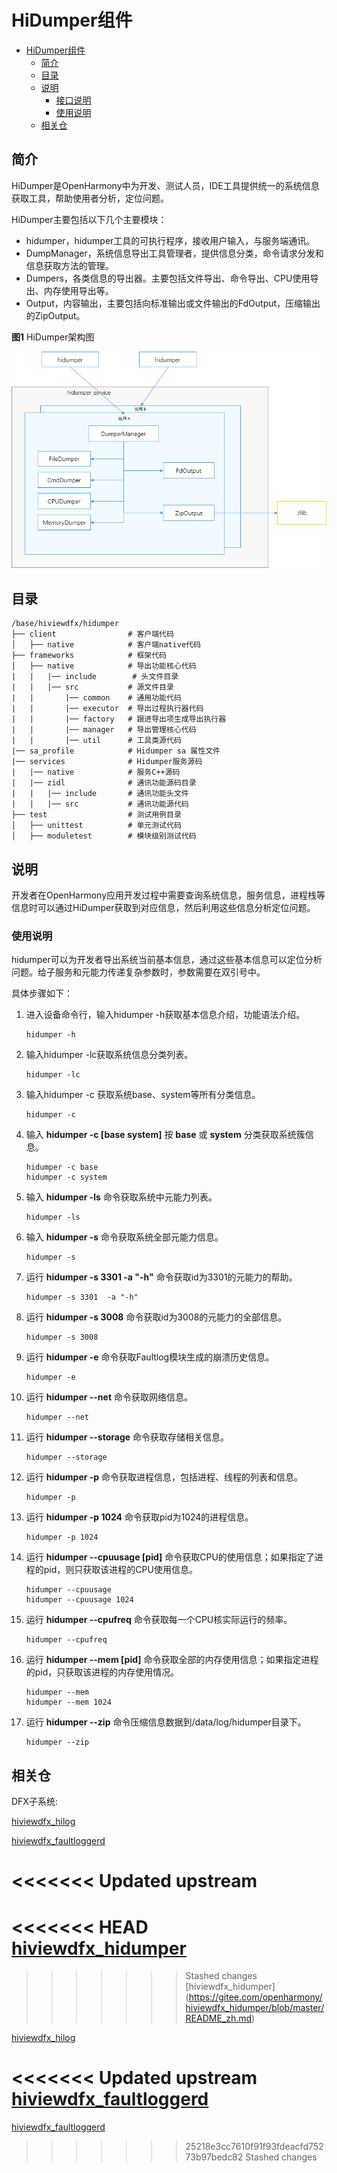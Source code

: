 # HiDumper组件<a name="ZH-CN_TOPIC_0000001116225437"></a>


- [HiDumper组件<a name="ZH-CN_TOPIC_0000001116225437"></a>](#hidumper组件)
  - [简介<a name="section11660541593"></a>](#简介)
  - [目录<a name="section161941989596"></a>](#目录)
  - [说明<a name="section1312121216216"></a>](#说明)
    - [接口说明<a name="section1551164914237"></a>](#接口说明)
    - [使用说明<a name="section129654513264"></a>](#使用说明)
  - [相关仓<a name="section1371113476307"></a>](#相关仓)
																					 

## 简介<a name="section11660541593"></a>

HiDumper是OpenHarmony中为开发、测试人员，IDE工具提供统一的系统信息获取工具，帮助使用者分析，定位问题。

HiDumper主要包括以下几个主要模块：

-   hidumper，hidumper工具的可执行程序，接收用户输入，与服务端通讯。
-   DumpManager，系统信息导出工具管理者，提供信息分类，命令请求分发和信息获取方法的管理。
-   Dumpers，各类信息的导出器。主要包括文件导出、命令导出、CPU使用导出、内存使用导出等。
-   Output，内容输出，主要包括向标准输出或文件输出的FdOutput，压缩输出的ZipOutput。

**图1**  HiDumper架构图

![](figures/zh-cn_image_0000001116226343.png)

## 目录<a name="section161941989596"></a>

```
/base/hiviewdfx/hidumper
├── client                # 客户端代码
│   ├── native            # 客户端native代码
├── frameworks            # 框架代码
│   ├── native            # 导出功能核心代码
|   |   |── include        # 头文件目录
|   |   |── src           # 源文件目录
|   |       |── common    # 通用功能代码
|   |       |── executor  # 导出过程执行器代码
|   |       |── factory   # 跟进导出项生成导出执行器
|   |       |── manager   # 导出管理核心代码
|   |       |── util      # 工具类源代码
|── sa_profile            # Hidumper sa 属性文件
|── services              # Hidumper服务源码
|   |── native            # 服务C++源码
|   |── zidl              # 通讯功能源码目录
|   |   |── include       # 通讯功能头文件
|   |   |── src           # 通讯功能源代码
├── test                  # 测试用例目录
│   ├── unittest          # 单元测试代码
│   ├── moduletest        # 模块级别测试代码
```

## 说明<a name="section1312121216216"></a>

开发者在OpenHarmony应用开发过程中需要查询系统信息，服务信息，进程栈等信息时可以通过HiDumper获取到对应信息，然后利用这些信息分析定位问题。


### 使用说明<a name="section129654513264"></a>

hidumper可以为开发者导出系统当前基本信息，通过这些基本信息可以定位分析问题。给子服务和元能力传递复杂参数时，参数需要在双引号中。

具体步骤如下：

1.  进入设备命令行，输入hidumper -h获取基本信息介绍，功能语法介绍。

    ```
    hidumper -h
    ```

2.  输入hidumper -lc获取系统信息分类列表。

    ```
    hidumper -lc
    ```

3.  输入hidumper -c 获取系统base、system等所有分类信息。

    ```
    hidumper -c
    ```

4.  输入  **hidumper -c [base system]**  按  **base** 或 **system** 分类获取系统簇信息。

    ```
    hidumper -c base
    hidumper -c system
    ```

5.  输入  **hidumper -ls**  命令获取系统中元能力列表。

    ```
    hidumper -ls
    ```

6.  输入  **hidumper -s**  命令获取系统全部元能力信息。

    ```
    hidumper -s
    ```

7.  运行  **hidumper -s 3301 -a "-h"**  命令获取id为3301的元能力的帮助。

    ```
    hidumper -s 3301  -a "-h"
    ```

8.  运行  **hidumper -s 3008**  命令获取id为3008的元能力的全部信息。

    ```
    hidumper -s 3008
    ```

9.  运行  **hidumper -e**  命令获取Faultlog模块生成的崩溃历史信息。

    ```
    hidumper -e
    ```

10. 运行  **hidumper --net**  命令获取网络信息。

    ```
    hidumper --net
    ```

11. 运行  **hidumper --storage**  命令获取存储相关信息。

    ```
    hidumper --storage
    ```
12. 运行  **hidumper -p**  命令获取进程信息，包括进程、线程的列表和信息。

    ```
    hidumper -p
    ```

13. 运行  **hidumper -p 1024**  命令获取pid为1024的进程信息。

    ```
    hidumper -p 1024
    ```

14. 运行  **hidumper --cpuusage [pid]**  命令获取CPU的使用信息；如果指定了进程的pid，则只获取该进程的CPU使用信息。

    ```
    hidumper --cpuusage
    hidumper --cpuusage 1024
    ```

15. 运行  **hidumper --cpufreq**  命令获取每一个CPU核实际运行的频率。

    ```
    hidumper --cpufreq
    ```

16. 运行  **hidumper --mem [pid]**  命令获取全部的内存使用信息；如果指定进程的pid，只获取该进程的内存使用情况。

    ```
    hidumper --mem
    hidumper --mem 1024
    ```

17. 运行  **hidumper --zip**  命令压缩信息数据到/data/log/hidumper目录下。

    ```
    hidumper --zip
    ```

## 相关仓<a name="section1371113476307"></a>

DFX子系统:

[hiviewdfx_hilog](https://gitee.com/openharmony/hiviewdfx_hilog/blob/master/README_zh.md)

[hiviewdfx_faultloggerd](https://gitee.com/openharmony/hiviewdfx_faultloggerd/blob/master/README_zh.md)

<<<<<<< Updated upstream
=======
<<<<<<< HEAD
[hiviewdfx_hidumper](https://gitee.com/openharmony/hiviewdfx_hidumper/blob/master/README_zh.md)
=======
>>>>>>> Stashed changes
[hiviewdfx_hidumper] (https://gitee.com/openharmony/hiviewdfx_hidumper/blob/master/README_zh.md)

[hiviewdfx_hilog](https://gitee.com/openharmony/hiviewdfx_hilog/blob/master/README_zh.md)

<<<<<<< Updated upstream
[hiviewdfx_faultloggerd](https://gitee.com/openharmony/hiviewdfx_faultloggerd/blob/master/README_zh.md)
=======
[hiviewdfx_faultloggerd](https://gitee.com/openharmony/hiviewdfx_faultloggerd/blob/master/README_zh.md)
>>>>>>> 25218e3cc7610f91f93fdeacfd75273b97bedc82
>>>>>>> Stashed changes
